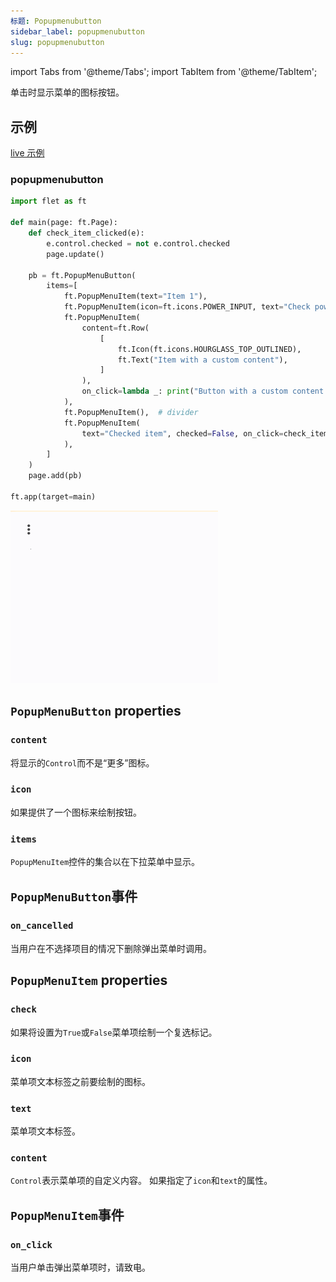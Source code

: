 ```yaml
---
标题: Popupmenubutton
sidebar_label: popupmenubutton
slug: popupmenubutton
---
```


import Tabs from '@theme/Tabs';
import TabItem from '@theme/TabItem';

单击时显示菜单的图标按钮。

## 示例

[live 示例](https://flet-controls-gallery.fly.dev/buttons/popupmenubutton)

### popupmenubutton

<Tabs groupId="language">
  <TabItem value="python" label="Python" default>

```python
import flet as ft

def main(page: ft.Page):
    def check_item_clicked(e):
        e.control.checked = not e.control.checked
        page.update()

    pb = ft.PopupMenuButton(
        items=[
            ft.PopupMenuItem(text="Item 1"),
            ft.PopupMenuItem(icon=ft.icons.POWER_INPUT, text="Check power"),
            ft.PopupMenuItem(
                content=ft.Row(
                    [
                        ft.Icon(ft.icons.HOURGLASS_TOP_OUTLINED),
                        ft.Text("Item with a custom content"),
                    ]
                ),
                on_click=lambda _: print("Button with a custom content clicked!"),
            ),
            ft.PopupMenuItem(),  # divider
            ft.PopupMenuItem(
                text="Checked item", checked=False, on_click=check_item_clicked
            ),
        ]
    )
    page.add(pb)

ft.app(target=main)
```

  </TabItem>
</Tabs>

<img src="/img/docs/controls/popup-menu-button/popup-menu-button-with-custom-content.gif" className="screenshot-30"/>

## `PopupMenuButton` properties

### `content`

将显示的`Control`而不是“更多”图标。

### `icon`

如果提供了一个图标来绘制按钮。

### `items`

`PopupMenuItem`控件的集合以在下拉菜单中显示。

## `PopupMenuButton`事件

### `on_cancelled`

当用户在不选择项目的情况下删除弹出菜单时调用。

## `PopupMenuItem` properties

### `check`

如果将设置为`True`或`False`菜单项绘制一个复选标记。

### `icon`

菜单项文本标签之前要绘制的图标。

### `text`

菜单项文本标签。

### `content`

`Control`表示菜单项的自定义内容。 如果指定了`icon`和`text`的属性。

## `PopupMenuItem`事件

### `on_click`

当用户单击弹出菜单项时，请致电。
